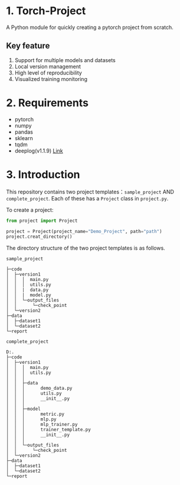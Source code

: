 # 1. Torch-Project
A Python module for quickly creating a pytorch project from scratch.

## Key feature
1. Support for multiple models and datasets
2. Local version management
3. High level of reproducibility
4. Visualized training monitoring

# 2. Requirements
- pytorch
- numpy
- pandas
- sklearn
- tqdm
- deeplog(v1.1.9) [Link](https://github.com/MacroHongZ/DeepLog)


# 3. Introduction

This repository contains two project templates：`sample_project` AND `complete_project`. Each of these has a `Project` class in `project.py`.

To create a project:
```python
from project import Project

project = Project(project_name="Demo_Project", path="path")
project.creat_directory()
```

The directory structure of the two project templates is as follows.

`sample_project`
```
├─code
│  ├─version1
│  │  │  main.py
│  │  │  utils.py
│  │  |  data.py
│  │  |  model.py
│  │  └─output_files
│  │      └─check_point
│  └─version2
├─data
│  ├─dataset1
│  └─dataset2
└─report
```

`complete_project`
```
D:.
├─code
│  ├─version1
│  │  │  main.py
│  │  │  utils.py
│  │  │
│  │  ├─data
│  │  │      demo_data.py
│  │  │      utils.py
│  │  │      __init__.py
│  │  │
│  │  ├─model
│  │  │      metric.py
│  │  │      mlp.py
│  │  │      mlp_trainer.py
│  │  │      trainer_template.py
│  │  │      __init__.py
│  │  │
│  │  └─output_files
│  │      └─check_point
│  └─version2
├─data
│  ├─dataset1
│  └─dataset2
└─report
```
